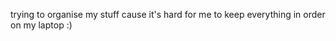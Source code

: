 trying to organise my stuff cause it's hard for me to keep everything in order on my laptop :)
<!---
skraczek/skraczek is a ✨ special ✨ repository because its `README.md` (this file) appears on your GitHub profile.
You can click the Preview link to take a look at your changes.
--->
